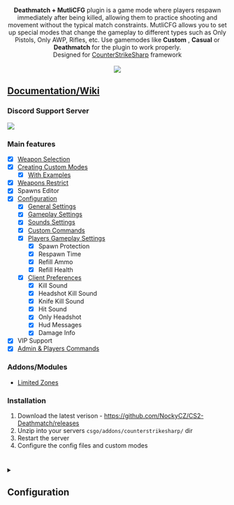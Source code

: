 <p align="center">
<b>Deathmatch + MutliCFG</b> plugin is a game mode where players respawn immediately after being killed, allowing them to practice shooting and movement without the typical match constraints. MutliCFG allows you to set up special modes that change the gameplay to different types such as Only Pistols, Only AWP, Rifles, etc.
Use gamemodes like <b>Custom</b> , <b>Casual</b> or <b>Deathmatch</b> for the plugin to work properly.<br>
Designed for <a href="https://github.com/roflmuffin/CounterStrikeSharp">CounterStrikeSharp</a> framework<br>
<br>
<a href="https://buymeacoffee.com/sourcefactory">
<img src="https://img.buymeacoffee.com/button-api/?text=Support Me&emoji=🚀&slug=sourcefactory&button_colour=e6005c&font_colour=ffffff&font_family=Lato&outline_colour=000000&coffee_colour=FFDD00" />
</a>
</p>

## [Documentation/Wiki](https://docs.sourcefactory.eu/cs2-plugins/deathmatch)
### Discord Support Server
[<img src="https://discordapp.com/api/guilds/1149315368465211493/widget.png?style=banner2">](https://discord.gg/Tzmq98gwqF)

### Main features
- [x] [Weapon Selection](https://docs.sourcefactory.eu/cs2-plugins/deathmatch/weapons-selection)
- [x] [Creating Custom Modes](https://docs.sourcefactory.eu/cs2-plugins/deathmatch/creating-custom-modes)
  - [x] [With Examples](https://docs.sourcefactory.eu/cs2-plugins/deathmatch/creating-custom-modes#examples)
- [x] [Weapons Restrict](https://docs.sourcefactory.eu/cs2-plugins/deathmatch/weapons-restrict)
- [x] Spawns Editor
- [x] [Configuration](https://docs.sourcefactory.eu/cs2-plugins/deathmatch/configuration)
  - [x] [General Settings](https://docs.sourcefactory.eu/cs2-plugins/deathmatch/configuration#general-settings-1)
  - [x] [Gameplay Settings](https://docs.sourcefactory.eu/cs2-plugins/deathmatch/configuration#gameplay-settings-1)
  - [x] [Sounds Settings](https://docs.sourcefactory.eu/cs2-plugins/deathmatch/configuration#sounds-settings-1)
  - [x] [Custom Commands](https://docs.sourcefactory.eu/cs2-plugins/deathmatch/configuration#custom-commands-1)
  - [x] [Players Gameplay Settings](https://docs.sourcefactory.eu/cs2-plugins/deathmatch/configuration#players-gameplay-settings-1)
    - [x] Spawn Protection
    - [x] Respawn Time
    - [x] Refill Ammo
    - [x] Refill Health
  - [x] [Client Preferences](https://docs.sourcefactory.eu/cs2-plugins/deathmatch/configuration#players-gameplay-settings-1)
    - [x] Kill Sound
    - [x] Headshot Kill Sound
    - [x] Knife Kill Sound
    - [x] Hit Sound
    - [x] Only Headshot
    - [x] Hud Messages
    - [x] Damage Info
- [x] VIP Support
- [x] [Admin & Players Commands](https://docs.sourcefactory.eu/cs2-plugins/deathmatch/commands)

### Addons/Modules
- [Limited Zones](https://docs.sourcefactory.eu/deathmatch/modules/limited-zones)

### Installation
1. Download the latest verison - https://github.com/NockyCZ/CS2-Deathmatch/releases
2. Unzip into your servers `csgo/addons/counterstrikesharp/` dir
3. Restart the server
4. Configure the config files and custom modes
<h1></h1>

<details>
<summary><h2>Configuration</h2></summary>

```
{
  "Save Players Weapons": false,
  "Database Connection": {
    "Host": "",
    "Port": 3306,
    "User": "",
    "Database": "",
    "Password": "",
    "SslMode": "Preferred"
  },
  "Gameplay Settings": {
    "Free For All": true,
    "Custom Modes": true,
    "Game Length": 30,
    "Random Selection Of Modes": true,
    "Map Start Custom Mode": 0,
    "New Mode Countdown": 10,
    "Hud Type": 1,
    "Default Weapons": 2,
    "Switch Weapons": true,
    "Allow Buymenu": true,
    "Respawn Players After New Mode": false,
    "Fast Weapon Equip": true,
    "Spawn Protection Color": "",
    "Display All Kill Feed": false
  },
  "Spawn System": {
    "Spawns Method": 0,
    "Team Spawns Separation": true,
    "Check Spawn Visibility": true,
    "Distance From Enemies": 500
  },
  "General Settings": {
    "Display Spawns Editor In Menu": true,
    "Hide Round Seconds": true,
    "Hide New Mode Countdown": false,
    "Block Radio Messages": true,
    "Block Player Ping": true,
    "Block Player ChatWheel": true,
    "Remove Breakable Entities": true,
    "Remove Decals": true,
    "Remove Kill Points Message": true,
    "Remove Respawn Sound": true,
    "Force Map End": false,
    "Restart Map On Plugin Load": false
  },
  "Sounds Settings": {
    "Weapon Cant Equip Sound": "sounds/ui/weapon_cant_buy.vsnd_c",
    "New Mode Sound": "sounds/music/3kliksphilip_01/bombtenseccount.vsnd_c"
  },
  "Custom Commands": {
    "Deatmatch Menu Commands": "dm,deathmatch",
    "Weapons Select Commands": "gun,weapon,w,g",
    "Weapons Select Shortcuts": {
      "ak": "weapon_ak47",
      "m4": "weapon_m4a1",
      "m4a1": "weapon_m4a1_silencer",
      "awp": "weapon_awp",
      "usp": "weapon_usp_silencer",
      "glock": "weapon_glock",
      "deagle": "weapon_deagle"
    }
  },
  "Players Gameplay Settings": {
    "VIP Flag": "@css/vip",
    "Non VIP Players": {
      "Respawn Time": 1.5,
      "Spawn Protection Time": 1.1,
      "Refill Ammo Kill": false,
      "Refill Ammo Headshot": false,
      "Refill Ammo in All Weapons": false,
      "Refill Health Kill": 20,
      "Refill Health Headshot": 40
    },
    "VIP Players": {
      "Respawn Time": 1.1,
      "Spawn Protection Time": 1.2,
      "Refill Ammo Kill": false,
      "Refill Ammo Headshot": false,
      "Refill Ammo in All Weapons": false,
      "Refill Health Kill": 25,
      "Refill Health Headshot": 50
    }
  },
  "Client Preferences": {
    "Kill Sound": {
      "Enabled": true,
      "Sound path": "sounds/ui/armsrace_kill_01.vsnd_c",
      "Default value": false,
      "Only for VIP": false,
      "Command Shortcuts": []
    },
    "Headshot Kill Sound": {
      "Enabled": true,
      "Sound path": "sounds/buttons/bell1.vsnd_c",
      "Default value": false,
      "Only for VIP": false,
      "Command Shortcuts": []
    },
    "Knife Kill Sound": {
      "Enabled": true,
      "Sound path": "sounds/ui/armsrace_final_kill_knife.vsnd_c",
      "Default value": false,
      "Only for VIP": false,
      "Command Shortcuts": []
    },
    "Hit Sound": {
      "Enabled": true,
      "Sound path": "sounds/ui/csgo_ui_contract_type2.vsnd_c",
      "Default value": false,
      "Only for VIP": false,
      "Command Shortcuts": []
    },
    "No Primary": {
      "Enabled": true,
      "Default value": false,
      "Only for VIP": false,
      "Command Shortcuts": [
        "noprimary",
        "primary"
      ]
    },
    "Only Headshot": {
      "Enabled": true,
      "Default value": false,
      "Only for VIP": false,
      "Command Shortcuts": [
        "hs",
        "onlyhs"
      ]
    },
    "Hud Messages": {
      "Enabled": true,
      "Default value": true,
      "Only for VIP": false,
      "Command Shortcuts": [
        "hud"
      ]
    },
    "Damage Info": {
      "Enabled": true,
      "Default value": true,
      "Only for VIP": false,
      "Command Shortcuts": [
        "damage",
        "dmg"
      ]
    }
  },
  "Custom Modes": {
    "0": {
      "Name": "Default",
      "Interval": 300,
      "Armor": 1,
      "OnlyHS": false,
      "KnifeDamage": true,
      "RandomWeapons": false,
      "CenterMessageText": "",
      "PrimaryWeapons": [
        "weapon_aug",
        "weapon_sg556",
        "weapon_xm1014",
        "weapon_ak47",
        "weapon_famas",
        "weapon_galilar",
        "weapon_m4a1",
        "weapon_m4a1_silencer",
        "weapon_mp5sd",
        "weapon_mp7",
        "weapon_p90",
        "weapon_awp",
        "weapon_ssg08",
        "weapon_scar20",
        "weapon_g3sg1",
        "weapon_m249",
        "weapon_negev",
        "weapon_nova",
        "weapon_sawedoff",
        "weapon_mag7",
        "weapon_ump45",
        "weapon_bizon",
        "weapon_mac10",
        "weapon_mp9"
      ],
      "SecondaryWeapons": [
        "weapon_usp_silencer",
        "weapon_p250",
        "weapon_glock",
        "weapon_fiveseven",
        "weapon_hkp2000",
        "weapon_deagle",
        "weapon_tec9",
        "weapon_revolver",
        "weapon_elite"
      ],
      "Utilities": [
        "weapon_flashbang"
      ],
      "ExecuteCommands": []
    },
    "1": {
      "Name": "Only Headshot",
      "Interval": 300,
      "Armor": 1,
      "OnlyHS": true,
      "KnifeDamage": false,
      "RandomWeapons": false,
      "CenterMessageText": "\u003Cfont class=\u0027fontSize-l\u0027 color=\u0027orange\u0027\u003EOnly Headshot\u003C/font\u003E\u003Cbr\u003ENext Mode: {NEXTMODE} in {REMAININGTIME}\u003Cbr\u003E",
      "PrimaryWeapons": [
        "weapon_aug",
        "weapon_sg556",
        "weapon_xm1014",
        "weapon_ak47",
        "weapon_famas",
        "weapon_galilar",
        "weapon_m4a1",
        "weapon_m4a1_silencer",
        "weapon_mp5sd",
        "weapon_mp7",
        "weapon_p90"
      ],
      "SecondaryWeapons": [
        "weapon_usp_silencer",
        "weapon_p250",
        "weapon_glock",
        "weapon_fiveseven",
        "weapon_hkp2000",
        "weapon_deagle"
      ],
      "Utilities": [],
      "ExecuteCommands": []
    },
    "2": {
      "Name": "Only Deagle",
      "Interval": 120,
      "Armor": 2,
      "OnlyHS": false,
      "KnifeDamage": true,
      "RandomWeapons": false,
      "CenterMessageText": "\u003Cfont class=\u0027fontSize-l\u0027 color=\u0027green\u0027\u003EOnly Deagle\u003C/font\u003E\u003Cbr\u003ENext Mode: {NEXTMODE} in {REMAININGTIME}\u003Cbr\u003E",
      "PrimaryWeapons": [],
      "SecondaryWeapons": [
        "weapon_deagle"
      ],
      "Utilities": [
        "weapon_flashbang",
        "weapon_healthshot"
      ],
      "ExecuteCommands": []
    },
    "3": {
      "Name": "Only Pistols",
      "Interval": 180,
      "Armor": 1,
      "OnlyHS": false,
      "KnifeDamage": true,
      "RandomWeapons": false,
      "CenterMessageText": "\u003Cfont class=\u0027fontSize-l\u0027 color=\u0027blue\u0027\u003EOnly Pistols\u003C/font\u003E\u003Cbr\u003ENext Mode: {NEXTMODE} in {REMAININGTIME}\u003Cbr\u003E",
      "PrimaryWeapons": [],
      "SecondaryWeapons": [
        "weapon_usp_silencer",
        "weapon_p250",
        "weapon_glock",
        "weapon_cz75a",
        "weapon_elite",
        "weapon_fiveseven",
        "weapon_tec9",
        "weapon_hkp2000"
      ],
      "Utilities": [],
      "ExecuteCommands": []
    },
    "4": {
      "Name": "Only SMG",
      "Interval": 200,
      "Armor": 2,
      "OnlyHS": false,
      "KnifeDamage": true,
      "RandomWeapons": true,
      "CenterMessageText": "\u003Cfont class=\u0027fontSize-l\u0027 color=\u0027yellow\u0027\u003EOnly SMG (Random Weapons)\u003C/font\u003E\u003Cbr\u003ENext Mode: {NEXTMODE} in {REMAININGTIME}\u003Cbr\u003E",
      "PrimaryWeapons": [
        "weapon_p90",
        "weapon_bizon",
        "weapon_mp5sd",
        "weapon_mp7",
        "weapon_mp9",
        "weapon_mac10",
        "weapon_ump45"
      ],
      "SecondaryWeapons": [],
      "Utilities": [
        "weapon_hegrenade",
        "weapon_flashbang",
        "weapon_healthshot"
      ],
      "ExecuteCommands": []
    }
  },
  "Weapons Restrict": {
    "Global Restrict": true,
    "Weapons": {
      "weapon_ak47": {
        "0": {
          "VIP": {
            "CT": 6,
            "T": 6,
            "Global": 12
          },
          "NonVIP": {
            "CT": 5,
            "T": 5,
            "Global": 10
          }
        },
        "1": {
          "VIP": {
            "CT": 5,
            "T": 5,
            "Global": 7
          },
          "NonVIP": {
            "CT": 4,
            "T": 4,
            "Global": 5
          }
        }
      },
      "weapon_awp": {
        "0": {
          "VIP": {
            "CT": 3,
            "T": 3,
            "Global": 4
          },
          "NonVIP": {
            "CT": 2,
            "T": 2,
            "Global": 3
          }
        }
      }
    }
  },
  "ConfigVersion": 1
}
```
</details>
